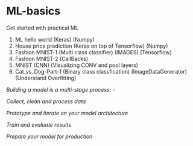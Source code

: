 # ML-basics
Get started with practical ML

1. ML hello world (Keras) (Numpy)
2. House price prediction (Keras on top of Tensorflow) (Numpy)
3. Fashion MNIST-1 (Multi class classifier) (IMAGES) (Tensorflow)
4. Fashion MNIST-2 (CallBacks)
5. MNIST (CNN) (Visualizing CONV and pool layers)
6. Cat_vs_Dog-Part-1 (Binary class classfication) (ImageDataGenerator) (Understand Overfitting)



*Building a model is a multi-stage process: -*


*Collect, clean and process data*

*Prototype and iterate on your model architecture*

*Train and evaluate results*

*Prepare your model for production*
